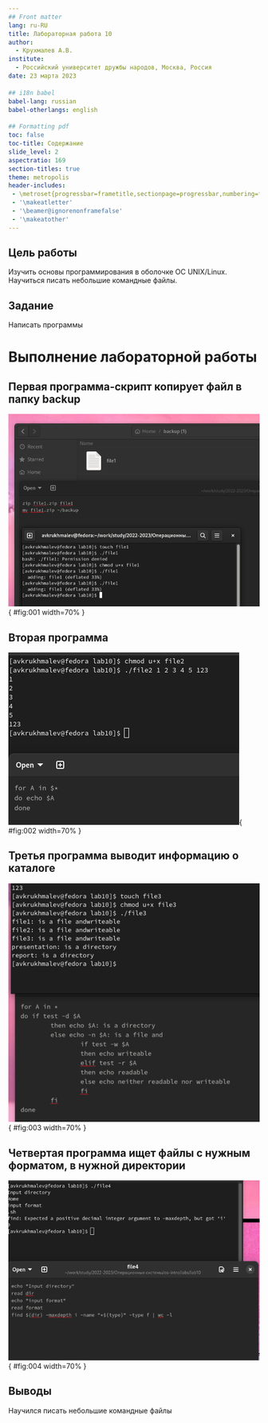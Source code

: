 ```yaml
---
## Front matter
lang: ru-RU
title: Лабораторная работа 10
author:
  - Крухмалев А.В.
institute:
  - Российский университет дружбы народов, Москва, Россия
date: 23 марта 2023

## i18n babel
babel-lang: russian
babel-otherlangs: english

## Formatting pdf
toc: false
toc-title: Содержание
slide_level: 2
aspectratio: 169
section-titles: true
theme: metropolis
header-includes:
 - \metroset{progressbar=frametitle,sectionpage=progressbar,numbering=fraction}
 - '\makeatletter'
 - '\beamer@ignorenonframefalse'
 - '\makeatother'
---
```


## Цель работы

Изучить основы программирования в оболочке ОС UNIX/Linux. Научиться писать
небольшие командные файлы.

## Задание

Написать программы

# Выполнение лабораторной работы

## Первая программа-скрипт копирует файл в папку backup

![1](image/1.png){ #fig:001 width=70% }

## Вторая программа

![2](image/2.png){ #fig:002 width=70% }

## Третья программа выводит информацию о каталоге

![3](image/3.png){ #fig:003 width=70% }

## Четвертая программа ищет файлы с нужным форматом, в нужной директории 

![4](image/4.png){ #fig:004 width=70% }


## Выводы

Научился писать небольшие командные файлы

